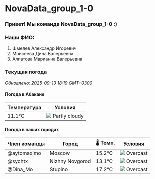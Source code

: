 # NovaData_group_1-0
### Привет! Мы команда NovaData_group_1-0 :)

### Наши ФИО:
1. Шмелев Александр Игоревич
2. Моисеева Дина Валерьевна
3. Алпатова Марианна Валерьевна

### Текущая погода
<!-- WEATHER:START -->
_Обновлено: 2025-09-13 18:19 GMT+0300_

#### Погода в Абакане

| Температура | Условия |
|-------------|----------|
| 11.1°C     | ![](https://cdn.weatherapi.com/weather/64x64/night/116.png) Partly cloudy |

#### Погода в наших городах

| Член команды  | Город               | 🌡️ Темп.  | Условия          |
|---------------|---------------------|-----------|--------------------|
| @aytomaximo    | Moscow              |   15.2°C | ![](https://cdn.weatherapi.com/weather/64x64/day/122.png) Overcast     |
| @sychtx        | Nizhny Novgorod     |   13.1°C | ![](https://cdn.weatherapi.com/weather/64x64/day/122.png) Overcast     |
| @Dina_Mo       | Stupino             |   17.2°C | ![](https://cdn.weatherapi.com/weather/64x64/day/122.png) Overcast     |

<!-- WEATHER:END -->
